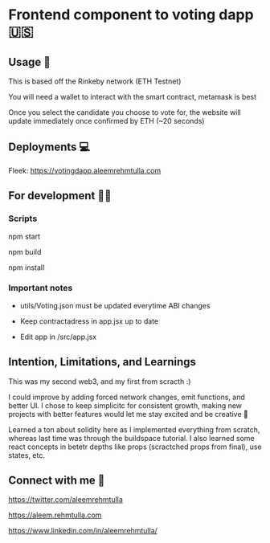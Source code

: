 # Frontend component to voting dapp 🇺🇸

## Usage 🤝

This is based off the Rinkeby network (ETH Testnet)

You will need a wallet to interact with the smart contract, metamask is best

Once you select the candidate you choose to vote for, the website will update immediately once confirmed by ETH (~20 seconds)

## Deployments 💻

Fleek: https://votingdapp.aleemrehmtulla.com

## For development 🧑‍💻

### Scripts

npm start

npm build

npm install


### Important notes

- utils/Voting.json must be updated everytime ABI changes

- Keep contractadress in app.jsx up to date

- Edit app in /src/app.jsx

## Intention, Limitations, and Learnings

This was my second web3, and my first from scracth :)

I could improve by adding forced network changes, emit functions, and better UI. I chose to keep simplicitc for consistent 
growth, making new projects with better features would let me stay excited and be creative 🚀

Learned a ton about solidity here as I implemented everything from scratch, whereas last time was through the buildspace tutorial. I also learned some react concepts in betetr depths like props (scractched props from final), use states, etc.


## Connect with me 🤗

https://twitter.com/aleemrehmtulla

https://aleem.rehmtulla.com

https://www.linkedin.com/in/aleemrehmtulla/


